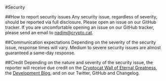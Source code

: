 #Security

##How to report security issues
Any security issue, regardless of severity, should be reported via full disclosure. Please open an issue on our GitHub tracker. If you are uncomfortable opening an issue on our GitHub tracker, please send an email to nadim@crypto.cat.
 
##Communication expectations
Depending on the severity of the security issue, response times will vary. Medium to severe security issues are almost guaranteed a same-day response.
 
##Credit
Depending on the nature and severity of the security issue, the reporter will receive due credit on the [Cryptocat Wall of Eternal Greatness](https://crypto.cat/bughunt/), the [Development Blog](https://blog.crypto.cat), and on our Twitter, GitHub and Changelog.